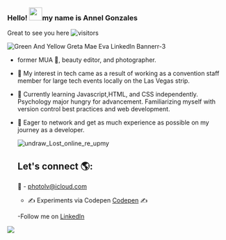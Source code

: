 ### Hello! <img src="https://raw.githubusercontent.com/MartinHeinz/MartinHeinz/master/wave.gif" width="30px">my name is Annel Gonzales
 Great to see you here
 ![visitors](https://visitor-badge.glitch.me/badge?page_id=page.id)
 
 
 
 ![Green And Yellow Greta Mae Eva Linkedln Bannerr-3](https://user-images.githubusercontent.com/96323677/147718287-2a1b3cc1-0ecb-4bee-806d-1f4dabe2668f.png)

- former MUA  💋, beauty editor, and photographer. 
- 👀 My interest in tech came as a result of working as a convention staff member for large tech events locally on the Las Vegas strip.
- 🌱  Currently learning Javascript,HTML, and CSS independently. Psychology major hungry for advancement. Familiarizing myself with version control best practices and web development.
- 💞️ Eager to network and get as much experience as possible on my journey as a developer.  
  
  
  ![undraw_Lost_online_re_upmy](https://user-images.githubusercontent.com/96323677/146655167-0b59ed6f-fa3e-44be-a12b-2a2a5eb75f79.png)

  
  ## Let's connect 🌎:
  💌 - photolv@icloud.com
  - ✍️ Experiments via Codepen <a href="https://codepen.io/Annel702">Codepen</a> ✍️


  -Follow me on <a href="https://www.linkedin.com/in/annel-gonzales-86b458227">LinkedIn</a> 
<p>
<img src="https://img.shields.io/badge/linkedin%20-%230077B5.svg?&style=for-the-badge&logo=linkedin&logoColor=white"/>



<!---
Annel702/Annel702 is a ✨ special ✨ repository because its `README.md` (this file) appears on your GitHub profile.
You can click the Preview link to take a look at your changes.
--->
